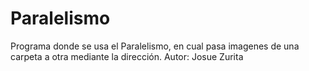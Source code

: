 # Paralelismo
Programa donde se usa el Paralelismo, en cual pasa imagenes de una carpeta a otra mediante la dirección.
Autor: Josue Zurita
